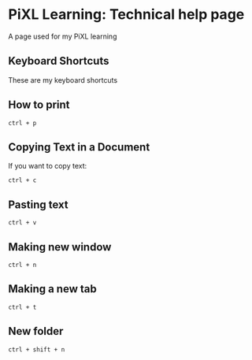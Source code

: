# PiXL Learning: Technical help page

A page used for my PiXL learning

## Keyboard Shortcuts

These are my keyboard shortcuts

## How to print
```
ctrl + p
```
## Copying Text in a Document

If you want to copy text:

```
ctrl + c
```
## Pasting text
```
ctrl + v
```

## Making new window
```
ctrl + n
```
## Making a new tab
```
ctrl + t
```
## New folder
```
ctrl + shift + n
```